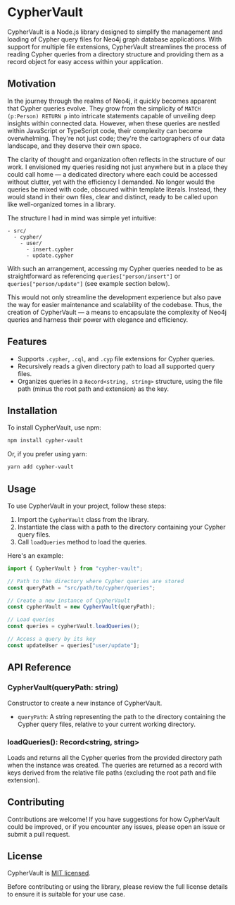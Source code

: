 # CypherVault

CypherVault is a Node.js library designed to simplify the management and loading of Cypher query files for Neo4j graph database applications. With support for multiple file extensions, CypherVault streamlines the process of reading Cypher queries from a directory structure and providing them as a record object for easy access within your application.

## Motivation

In the journey through the realms of Neo4j, it quickly becomes apparent that Cypher queries evolve. They grow from the simplicity of `MATCH (p:Person) RETURN p` into intricate statements capable of unveiling deep insights within connected data. However, when these queries are nestled within JavaScript or TypeScript code, their complexity can become overwhelming. They're not just code; they're the cartographers of our data landscape, and they deserve their own space.

The clarity of thought and organization often reflects in the structure of our work. I envisioned my queries residing not just anywhere but in a place they could call home — a dedicated directory where each could be accessed without clutter, yet with the efficiency I demanded. No longer would the queries be mixed with code, obscured within template literals. Instead, they would stand in their own files, clear and distinct, ready to be called upon like well-organized tomes in a library.

The structure I had in mind was simple yet intuitive:

```
- src/
  - cypher/
    - user/
      - insert.cypher
      - update.cypher
```

With such an arrangement, accessing my Cypher queries needed to be as straightforward as referencing `queries["person/insert"]` or `queries["person/update"]` (see example section below).

This would not only streamline the development experience but also pave the way for easier maintenance and scalability of the codebase. Thus, the creation of CypherVault — a means to encapsulate the complexity of Neo4j queries and harness their power with elegance and efficiency.

## Features

- Supports `.cypher`, `.cql`, and `.cyp` file extensions for Cypher queries.
- Recursively reads a given directory path to load all supported query files.
- Organizes queries in a `Record<string, string>` structure, using the file path (minus the root path and extension) as the key.

## Installation

To install CypherVault, use npm:

```bash
npm install cypher-vault
```

Or, if you prefer using yarn:

```bash
yarn add cypher-vault
```

## Usage

To use CypherVault in your project, follow these steps:

1. Import the `CypherVault` class from the library.
2. Instantiate the class with a path to the directory containing your Cypher query files.
3. Call `loadQueries` method to load the queries.

Here's an example:

```javascript
import { CypherVault } from "cypher-vault";

// Path to the directory where Cypher queries are stored
const queryPath = "src/path/to/cypher/queries";

// Create a new instance of CypherVault
const cypherVault = new CypherVault(queryPath);

// Load queries
const queries = cypherVault.loadQueries();

// Access a query by its key
const updateUser = queries["user/update"];
```

## API Reference

### CypherVault(queryPath: string)

Constructor to create a new instance of CypherVault.

- `queryPath`: A string representing the path to the directory containing the Cypher query files, relative to your current working directory.

### loadQueries(): Record<string, string>

Loads and returns all the Cypher queries from the provided directory path when the instance was created. The queries are returned as a record with keys derived from the relative file paths (excluding the root path and file extension).

## Contributing

Contributions are welcome! If you have suggestions for how CypherVault could be improved, or if you encounter any issues, please open an issue or submit a pull request.

## License

CypherVault is [MIT licensed](./LICENSE.md).

Before contributing or using the library, please review the full license details to ensure it is suitable for your use case.
